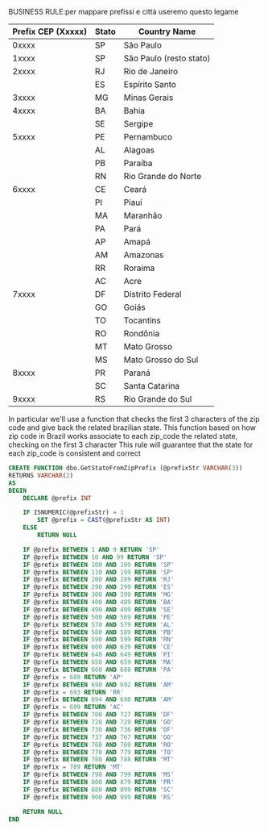 BUSINESS RULE:per mappare prefissi e città useremo questo legame

| Prefix CEP (Xxxxx) | Stato | Country Name             |
|----------------------|-------|------------------------|
| 0xxxx                | SP    | São Paulo              |
| 1xxxx                | SP    | São Paulo (resto stato)|
| 2xxxx                | RJ    | Rio de Janeiro         |
|                      | ES    | Espírito Santo         |
| 3xxxx                | MG    | Minas Gerais           |
| 4xxxx                | BA    | Bahia                  |
|                      | SE    | Sergipe                |
| 5xxxx                | PE    | Pernambuco             |
|                      | AL    | Alagoas                |
|                      | PB    | Paraíba                |
|                      | RN    | Rio Grande do Norte    |
| 6xxxx                | CE    | Ceará                  |
|                      | PI    | Piauí                  |
|                      | MA    | Maranhão               |
|                      | PA    | Pará                   |
|                      | AP    | Amapá                  |
|                      | AM    | Amazonas               |
|                      | RR    | Roraima                |
|                      | AC    | Acre                   |
| 7xxxx                | DF    | Distrito Federal       |
|                      | GO    | Goiás                  |
|                      | TO    | Tocantins              |
|                      | RO    | Rondônia               |
|                      | MT    | Mato Grosso            |
|                      | MS    | Mato Grosso do Sul     |
| 8xxxx                | PR    | Paraná                 |
|                      | SC    | Santa Catarina         |
| 9xxxx                | RS    | Rio Grande do Sul      |

In particular we'll use a function that checks the first 3 characters of the zip code and give back the related brazilian state.
This function based on how zip code in Brazil works associate to each zip_code the related state, checking on the first 3 character
This rule will guarantee that the state for each zip_code is consistent and correct

```sql
CREATE FUNCTION dbo.GetStatoFromZipPrefix (@prefixStr VARCHAR(3))
RETURNS VARCHAR(2)
AS
BEGIN
    DECLARE @prefix INT

    IF ISNUMERIC(@prefixStr) = 1
        SET @prefix = CAST(@prefixStr AS INT)
    ELSE
        RETURN NULL

    IF @prefix BETWEEN 1 AND 9 RETURN 'SP'
    IF @prefix BETWEEN 10 AND 99 RETURN 'SP'
    IF @prefix BETWEEN 100 AND 109 RETURN 'SP'
    IF @prefix BETWEEN 110 AND 199 RETURN 'SP'
    IF @prefix BETWEEN 200 AND 289 RETURN 'RJ'
    IF @prefix BETWEEN 290 AND 299 RETURN 'ES'
    IF @prefix BETWEEN 300 AND 399 RETURN 'MG'
    IF @prefix BETWEEN 400 AND 489 RETURN 'BA'
    IF @prefix BETWEEN 490 AND 499 RETURN 'SE'
    IF @prefix BETWEEN 500 AND 569 RETURN 'PE'
    IF @prefix BETWEEN 570 AND 579 RETURN 'AL'
    IF @prefix BETWEEN 580 AND 589 RETURN 'PB'
    IF @prefix BETWEEN 590 AND 599 RETURN 'RN'
    IF @prefix BETWEEN 600 AND 639 RETURN 'CE'
    IF @prefix BETWEEN 640 AND 649 RETURN 'PI'
    IF @prefix BETWEEN 650 AND 659 RETURN 'MA'
    IF @prefix BETWEEN 660 AND 688 RETURN 'PA'
    IF @prefix = 689 RETURN 'AP'
    IF @prefix BETWEEN 690 AND 692 RETURN 'AM'
    IF @prefix = 693 RETURN 'RR'
    IF @prefix BETWEEN 694 AND 698 RETURN 'AM'
    IF @prefix = 699 RETURN 'AC'
    IF @prefix BETWEEN 700 AND 727 RETURN 'DF'
    IF @prefix BETWEEN 728 AND 729 RETURN 'GO'
    IF @prefix BETWEEN 730 AND 736 RETURN 'DF'
    IF @prefix BETWEEN 737 AND 767 RETURN 'GO'
    IF @prefix BETWEEN 768 AND 769 RETURN 'RO'
    IF @prefix BETWEEN 770 AND 779 RETURN 'TO'
    IF @prefix BETWEEN 780 AND 788 RETURN 'MT'
    IF @prefix = 789 RETURN 'MT'
    IF @prefix BETWEEN 790 AND 799 RETURN 'MS'
    IF @prefix BETWEEN 800 AND 879 RETURN 'PR'
    IF @prefix BETWEEN 880 AND 899 RETURN 'SC'
    IF @prefix BETWEEN 900 AND 999 RETURN 'RS'

    RETURN NULL
END
```
